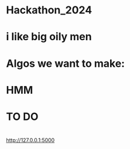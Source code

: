 # Hackathon_2024

# i like big oily men 
# Algos we want to make:
# HMM

# 

# TO DO
# 

http://127.0.0.1:5000